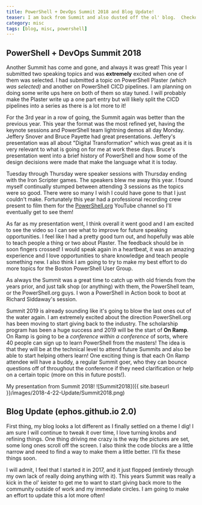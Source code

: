 ```yaml
---
title: PowerShell + DevOps Summit 2018 and Blog Update!
teaser: I am back from Summit and also dusted off the ol' blog.  Checkout what I've been up to!
category: misc
tags: [blog, misc, powershell]
---
```


## PowerShell + DevOps Summit 2018

Another Summit has come and gone, and always it was great!  This year I submitted two speaking topics and was **extremely** excited when one of them was selected.  I had submitted a topic on PowerShell Plaster _(which was selected)_ and another on PowerShell CICD pipelines.  I am planning on doing some write ups here on both of them so stay tuned.  I will probably make the Plaster write up a one part entry but will likely split the CICD pipelines into a series as there is a lot more to it!

For the 3rd year in a row of going, the Summit again was better than the previous year.  This year the format was the most refined yet, having the keynote sessions and PowerShell team lightning demos all day Monday.  Jeffery Snover and Bruce Payette had great presentations.  Jeffery's presentation was all about "Digital Transformation" which was great as it is very relevant to what is going on for me at work these days.  Bruce's presentation went into a brief history of PowerShell and how some of the design decisions were made that make the language what it is today.

Tuesday through Thursday were speaker sessions with Thursday ending with the Iron Scripter games.  The speakers blew me away this year.  I found myself continually stumped between attending 3 sessions as the topics were so good.  There were so many I wish I could have gone to that I just couldn't make.  Fortunately this year had a professional recording crew present to film them for the [PowerShell.org][PowerShellOrg] YouTube channel so I'll eventually get to see them!

As far as my presentation went, I think overall it went good and I am excited to see the video so I can see what to improve for future speaking opportunities.  I feel like I had a pretty good turn out, and hopefully was able to teach people a thing or two about Plaster.  The feedback should be in soon fingers crossed!  I would speak again in a heartbeat, it was an amazing experience and I love opportunities to share knowledge and teach people something new.  I also think I am going to try to make my best effort to do more topics for the Boston PowerShell User Group.

As always the Summit was a great time to catch up with old friends from the years prior, and just talk shop (or anything) with them, the PowerShell team, or the PowerShell.org guys.  I won a PowerShell in Action book to boot at Richard Siddaway's session.

Summit 2019 is already sounding like it's going to blow the last ones out of the water again.  I am extremely excited about the direction PowerShell.org has been moving to start giving back to the industry.  The scholarship program has been a huge success and 2019 will be the start of **On Ramp**.  On Ramp is going to be a _conference within a conference_ of sorts, where 40 people can sign up to learn PowerShell from the masters!  The idea is that they will be at the technical level to attend future Summits and also be able to start helping others learn!  One exciting thing is that each On Ramp attendee will have a buddy, a regular Summit goer, who they can bounce questions off of throughout the conference if they need clarification or help on a certain topic (more on this in future posts!).

My presentation from Summit 2018!
![Summit2018]({{ site.baseurl }}/images/2018-4-22-Update/Summit2018.png)

## Blog Update (ephos.github.io 2.0)

First thing, my blog looks a lot different as I finally settled on a theme I dig!  I am sure I will continue to tweak it over time, I love turning knobs and refining things.  One thing driving me crazy is the way the pictures are set, some long ones scroll off the screen.  I also think the code blocks are a little narrow and need to find a way to make them a little better.  I'll fix these things soon.

I will admit, I feel that I started it in 2017, and it just flopped (entirely through my own lack of really doing anything with it).  This years Summit was really a kick in the ol' keister to get me to want to start giving back more to the community outside of work and my immediate circles.  I am going to make an effort to update this a lot more often!

[PowerShellOrg]: https://www.youtube.com/user/powershellorg